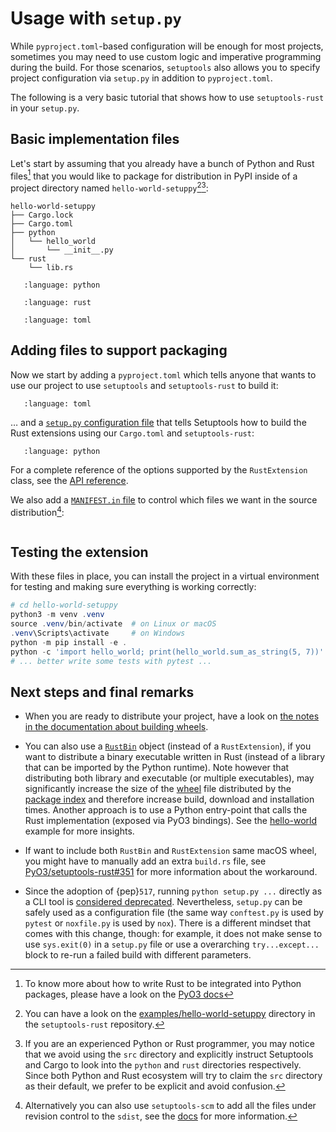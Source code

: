 # Usage with `setup.py`

While `pyproject.toml`-based configuration will be enough for most projects,
sometimes you may need to use custom logic and imperative programming during the build.
For those scenarios, `setuptools` also allows you to specify project configuration
via `setup.py` in addition to `pyproject.toml`.

The following is a very basic tutorial that shows how to use `setuptools-rust` in
your `setup.py`.


## Basic implementation files

Let's start by assuming that you already have a bunch of Python and Rust files[^1]
that you would like to package for distribution in PyPI inside of a project directory
named `hello-world-setuppy`[^2][^3]:

[^1]: To know more about how to write Rust to be integrated into Python packages,
      please have a look on the [PyO3 docs](https://pyo3.rs)
[^2]: You can have a look on the
      [examples/hello-world-setuppy](https://github.com/PyO3/setuptools-rust/tree/main/examples/hello-world-setuppy)
      directory in the `setuptools-rust` repository.
[^3]: If you are an experienced Python or Rust programmer, you may notice that we
      avoid using the `src` directory and explicitly instruct Setuptools and Cargo to
      look into the `python` and `rust` directories respectively.
      Since both Python and Rust ecosystem will try to claim the `src` directory as
      their default, we prefer to be explicit and avoid confusion.


```
hello-world-setuppy
├── Cargo.lock
├── Cargo.toml
├── python
│   └── hello_world
│       └── __init__.py
└── rust
    └── lib.rs
```

```{literalinclude} ../examples/hello-world-setuppy/python/hello_world/__init__.py
   :language: python
```

```{literalinclude} ../examples/hello-world-setuppy/rust/lib.rs
   :language: rust
```

```{literalinclude} ../examples/hello-world-setuppy/Cargo.toml
   :language: toml
```


## Adding files to support packaging

Now we start by adding a `pyproject.toml` which tells anyone that wants to use
our project to use `setuptools` and `setuptools-rust` to build it:

```{literalinclude} ../examples/hello-world-setuppy/pyproject.toml
   :language: toml
```

… and a [`setup.py` configuration file](https://setuptools.pypa.io/en/latest/references/keywords.html)
that tells Setuptools how to build the Rust extensions using our `Cargo.toml` and `setuptools-rust`:

```{literalinclude} ../examples/hello-world-setuppy/setup.py
   :language: python
```

For a complete reference of the options supported by the `RustExtension` class, see the
[API reference](https://setuptools-rust.readthedocs.io/en/latest/reference.html).


We also add a [`MANIFEST.in` file](https://setuptools.pypa.io/en/latest/userguide/miscellaneous.html)
to control which files we want in the source distribution[^4]:

```{literalinclude} ../examples/hello-world-setuppy/MANIFEST.in
```

[^4]: Alternatively you can also use `setuptools-scm` to add all the files under revision control
      to the `sdist`, see the [docs](https://pypi.org/project/setuptools-scm/) for more information.


## Testing the extension

With these files in place, you can install the project in a virtual environment
for testing and making sure everything is working correctly:


```powershell
# cd hello-world-setuppy
python3 -m venv .venv
source .venv/bin/activate  # on Linux or macOS
.venv\Scripts\activate     # on Windows
python -m pip install -e .
python -c 'import hello_world; print(hello_world.sum_as_string(5, 7))'  # => 12
# ... better write some tests with pytest ...
```


## Next steps and final remarks

- When you are ready to distribute your project, have a look on
  [the notes in the documentation about building wheels](https://setuptools-rust.readthedocs.io/en/latest/building_wheels.html).

- You can also use a [`RustBin`](https://setuptools-rust.readthedocs.io/en/latest/reference.html) object
  (instead of a `RustExtension`), if you want to distribute a binary executable
  written in Rust (instead of a library that can be imported by the Python runtime).
  Note however that distributing both library and executable (or multiple executables),
  may significantly increase the size of the
  [wheel](https://packaging.python.org/en/latest/glossary/#term-Wheel)
  file distributed by the
  [package index](https://packaging.python.org/en/latest/glossary/#term-Package-Index)
  and therefore increase build, download and installation times.
  Another approach is to use a Python entry-point that calls the Rust
  implementation (exposed via PyO3 bindings).
  See the [hello-world](https://github.com/PyO3/setuptools-rust/tree/main/examples/hello-world)
  example for more insights.

- If want to include both `RustBin` and `RustExtension` same macOS wheel, you might have
  to manually add an extra `build.rs` file, see [PyO3/setuptools-rust#351](https://github.com/PyO3/setuptools-rust/pull/351)
  for more information about the workaround.

- Since the adoption of {pep}`517`, running `python setup.py ...` directly as a CLI tool is
  [considered deprecated](https://blog.ganssle.io/articles/2021/10/setup-py-deprecated.html).
  Nevertheless, `setup.py` can be safely used as a configuration file
  (the same way `conftest.py` is used by `pytest` or `noxfile.py` is used by `nox`).
  There is a different mindset that comes with this change, though:
  for example, it does not make sense to use `sys.exit(0)` in a `setup.py` file
  or use a overarching `try...except...` block to re-run a failed build with different parameters.
